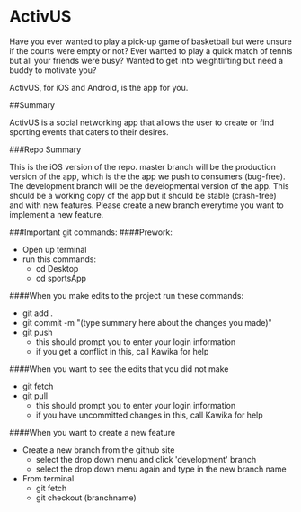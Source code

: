 # ActivUS

Have you ever wanted to play a pick-up game of basketball but were unsure if the courts were empty or not?
Ever wanted to play a quick match of tennis but all your friends were busy?
Wanted to get into weightlifting but need a buddy to motivate you?

ActivUS, for iOS and Android, is the app for you. 

##Summary

ActivUS is a social networking app that allows the user to create or find sporting events that caters to their desires. 

###Repo Summary

This is the iOS version of the repo. master branch will be the production version of the app, which is the 
the app we push to consumers (bug-free). The development branch will be the developmental version of the app. 
This should be a working copy of the app but it should be stable (crash-free) and with new features. Please 
create a new branch everytime you want to implement a new feature.

###Important git commands:
####Prework:
* Open up terminal
* run this commands:
  * cd Desktop
  * cd sportsApp

####When you make edits to the project run these commands:
* git add .
* git commit -m "(type summary here about the changes you made)"
* git push
  * this should prompt you to enter your login information
  * if you get a conflict in this, call Kawika for help

####When you want to see the edits that you did not make
* git fetch
* git pull
  * this should prompt you to enter your login information
  * if you have uncommitted changes in this, call Kawika for help

####When you want to create a new feature
* Create a new branch from the github site
  * select the drop down menu and click 'development' branch
  * select the drop down menu again and type in the new branch name
* From terminal
  * git fetch
  * git checkout (branchname)
  
